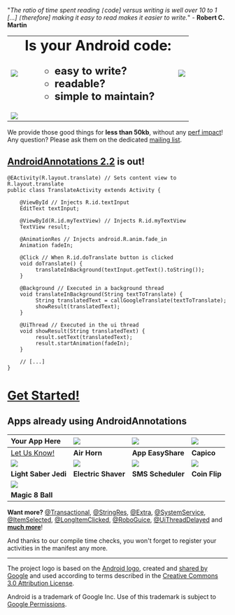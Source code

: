 "_The ratio of time spent reading `[`code] versus writing is well over 10 to 1 [...] `[`therefore] making it easy to read makes it easier to write._" - **Robert C. Martin**
<table width='100%'><tbody><tr>
<td>
<a href='http://code.google.com/p/androidannotations/wiki/GettingStarted'><img src='http://wiki.androidannotations.googlecode.com/git/logo.png' /></a>
</td>
<td>
<font size='6'><strong>Is your Android code:</strong></font>
<font size='5'>
<ul>
<ul><li><strong>easy to write?</strong>
</li><li><strong>readable?</strong>
</li><li><strong>simple to maintain?</strong>
</ul>
</font>
</td>
<td>
<wiki:gadget url="http://wiki.androidannotations.googlecode.com/git/gadget/plusone.xml" width="200" height="100" border="0"/><a href='https://androidannotations.ci.cloudbees.com/'><img src='http://web-static-cloudfront.s3.amazonaws.com/images/badges/BuiltOnDEV.png' /></a>
</td>
</tr>
<tr>
<td><a href='http://www.ebusinessinformation.fr'><img src='http://wiki.androidannotations.googlecode.com/git/providedbylogo.png' /></a></td>
</tr>
</tbody></table></li></ul>

We provide those good things for **less than 50kb**, without any [perf impact](FAQ#Does_AndroidAnnotations_have_any_perf_impact?.md)! Any question? Please ask them on the dedicated [mailing list](http://groups.google.com/group/androidannotations).
## [AndroidAnnotations 2.2](ReleaseNotes#Latest_release:_2.2.md) is out! ##
```
@EActivity(R.layout.translate) // Sets content view to R.layout.translate
public class TranslateActivity extends Activity {

    @ViewById // Injects R.id.textInput
    EditText textInput;

    @ViewById(R.id.myTextView) // Injects R.id.myTextView
    TextView result;

    @AnimationRes // Injects android.R.anim.fade_in
    Animation fadeIn;

    @Click // When R.id.doTranslate button is clicked 
    void doTranslate() {
         translateInBackground(textInput.getText().toString());
    }

    @Background // Executed in a background thread
    void translateInBackground(String textToTranslate) {
         String translatedText = callGoogleTranslate(textToTranslate);
         showResult(translatedText);
    }
   
    @UiThread // Executed in the ui thread
    void showResult(String translatedText) {
         result.setText(translatedText);
         result.startAnimation(fadeIn);
    }

    // [...]
}
```

# [Get Started!](GettingStarted.md) #

## Apps already using AndroidAnnotations ##
| **Your App Here** | [![](http://androidmarket.googleusercontent.com/android/market/com.mdb.android.airhorn/hi-256-0-bf91620f5ef81688dee3e232aaee2710229ab76c#in.png)](https://market.android.com/details?id=com.mdb.android.airhorn) | [![](https://androidmarket.googleusercontent.com/android/market/info.piwai.marketappshare/hi-124-6#in.png)](https://market.android.com/details?id=info.piwai.marketappshare) | [![](https://androidmarket.googleusercontent.com/android/market/com.excilys.condor.android.application/hi-256-0-63585098d7fa2bd3e772f22e4ab79b00271de73c#in.png)](https://market.android.com/details?id=com.excilys.condor.android.application) |
|:------------------|:-----------------------------------------------------------------------------------------------------------------------------------------------------------------------------------------------------------------|:-----------------------------------------------------------------------------------------------------------------------------------------------------------------------------|:------------------------------------------------------------------------------------------------------------------------------------------------------------------------------------------------------------------------------------------------|
| [Let Us Know!](http://groups.google.com/group/androidannotations) | **Air Horn** | **App EasyShare** | **Capico** |
| [![](https://androidmarket.googleusercontent.com/android/market/com.mdb.android.lightsaber/hi-124-6#in.png)](https://market.android.com/details?id=com.mdb.android.lightsaber) | [![](https://androidmarket.googleusercontent.com/android/market/com.mdb.android.electricshaver/hi-256-1-d5612d853cf09162a980bf3f94d12a9a4109960f#in.png)](https://market.android.com/details?id=com.mdb.android.electricshaver) | [![](https://androidmarket.googleusercontent.com/android/market/com.bearstouch.smsscheduler/hi-256-2-d2e052a1c952576c25a38e24d571255c6c207ca2#in.png)](https://market.android.com/details?id=com.bearstouch.smsscheduler) | [![](https://androidmarket.googleusercontent.com/android/market/com.mdb.android.cointoss/hi-256-0-a58434f94067ff93f5e8d4efa1702698e8fbeb5b#in.png)](https://market.android.com/details?id=com.mdb.android.cointoss) |
| **Light Saber Jedi** | **Electric Shaver** | **SMS Scheduler** | **Coin Flip** |
| [![](https://lh4.ggpht.com/3iFk8P-gUnKytgbSyouuzFDXh6Fh146vEjIvqXVOX3UgxDNPoBxf5daPGiDZdenBpCs=w124#in.png)](https://market.android.com/details?id=com.mdb.android.magicball) |
| **Magic 8 Ball** |


**Want more?** [@Transactional](SQLiteTransactions.md), [@StringRes](Resources.md), [@Extra](Extras.md), [@SystemService](SystemServices.md), [@ItemSelected](HandlingEvents.md), [@LongItemClicked](HandlingEvents.md), [@RoboGuice](RoboGuiceIntegration.md), [@UiThreadDelayed](WorkingWithThreads.md) and **[much more](ReleaseNotes.md)**!

And thanks to our compile time checks, you won't forget to register your activities in the manifest any more.


---

The project logo is based on the [Android logo](http://upload.wikimedia.org/wikipedia/commons/d/d7/Android_robot.svg), created and [shared by Google](http://code.google.com/policies.html) and used according to terms described in the [Creative Commons 3.0 Attribution License](http://creativecommons.org/licenses/by/3.0/).

Android is a trademark of Google Inc. Use of this trademark is subject to [Google Permissions](http://www.google.com/permissions/index.html).
